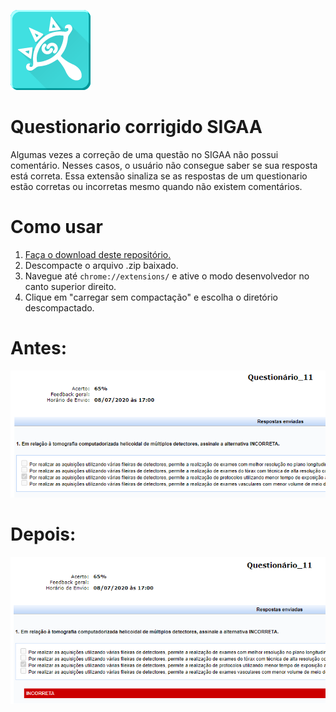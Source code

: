 ![Logo](icon/icon128.png)  
# Questionario corrigido SIGAA

Algumas vezes a correção de uma questão no SIGAA não possui comentário. Nesses casos, o usuário não consegue saber se sua resposta está correta. Essa extensão sinaliza se as respostas de um questionario estão corretas ou incorretas mesmo quando não existem comentários.

# Como usar
1. [Faça o download deste repositório.](https://github.com/daniloimparato/sigaa-questionario/archive/master.zip)
2. Descompacte o arquivo .zip baixado.
2. Navegue até `chrome://extensions/` e ative o modo desenvolvedor no canto superior direito.
3. Clique em "carregar sem compactação" e escolha o diretório descompactado.

# Antes:  
![Antes](img/antes.png)  

# Depois:  
![Antes](img/depois.png)  